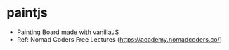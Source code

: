 # paintjs
- Painting Board made with vanillaJS
- Ref: Nomad Coders Free Lectures (https://academy.nomadcoders.co/)

